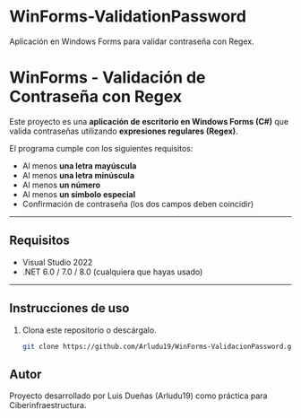 # WinForms-ValidationPassword
Aplicación en Windows Forms para validar contraseña con Regex.
# WinForms - Validación de Contraseña con Regex

Este proyecto es una **aplicación de escritorio en Windows Forms (C#)** que valida contraseñas utilizando **expresiones regulares (Regex)**.  

El programa cumple con los siguientes requisitos:  
- Al menos **una letra mayúscula**  
- Al menos **una letra minúscula**  
- Al menos **un número**  
- Al menos **un símbolo especial**  
- Confirmación de contraseña (los dos campos deben coincidir)  

---

## Requisitos
- Visual Studio 2022 
- .NET 6.0 / 7.0 / 8.0 (cualquiera que hayas usado)  

---

## Instrucciones de uso
1. Clona este repositorio o descárgalo.  
   ```bash
   git clone https://github.com/Arludu19/WinForms-ValidacionPassword.git

## Autor
   Proyecto desarrollado por Luis Dueñas (Arludu19) como práctica para Ciberinfraestructura.
